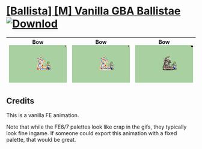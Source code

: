 # [\[Ballista\] \[M\] Vanilla GBA Ballistae](./) [![Downlod](https://img.shields.io/badge/Download--red?style=social&logo=github)](https://minhaskamal.github.io/DownGit/#/home?url=https://github.com/Klokinator/FE-Repo/tree/main/Battle%20Animations%2FInfantry%20-%20(Bow)%20Snipers%20and%20Ballistae%2F%5BBallista%5D%20%5BM%5D%20Vanilla%20GBA%20Ballistae)

| <b>Bow</b><br/><img alt="Bow animation" src="./5.%20Bow%20(FE6%20Ballista)/Bow.gif"/> | <b>Bow</b><br/><img alt="Bow animation" src="./5.%20Bow%20(FE7%20Ballista)/Bow.gif"/> | <b>Bow</b><br/><img alt="Bow animation" src="./5.%20Bow%20(FE8%20Ballista)/Bow.gif"/> |
| :---: | :---: | :---: |

## Credits

This is a vanilla FE animation.

Note that while the FE6/7 palettes look like crap in the gifs, they typically look fine ingame. If someone could export this animation with a fixed palette, that would be great.

